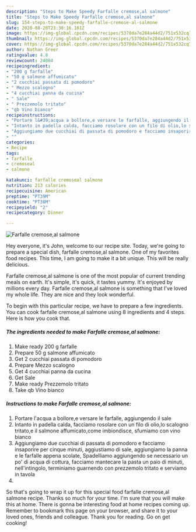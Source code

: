 ```yaml
---
description: "Steps to Make Speedy Farfalle cremose,al salmone"
title: "Steps to Make Speedy Farfalle cremose,al salmone"
slug: 154-steps-to-make-speedy-farfalle-cremose-al-salmone
date: 2020-08-20T23:30:16.161Z
image: https://img-global.cpcdn.com/recipes/5370da7e284a44d2/751x532cq70/farfalle-cremoseal-salmone-recipe-main-photo.jpg
thumbnail: https://img-global.cpcdn.com/recipes/5370da7e284a44d2/751x532cq70/farfalle-cremoseal-salmone-recipe-main-photo.jpg
cover: https://img-global.cpcdn.com/recipes/5370da7e284a44d2/751x532cq70/farfalle-cremoseal-salmone-recipe-main-photo.jpg
author: Nathan Greer
ratingvalue: 4.8
reviewcount: 24084
recipeingredient:
- "200 g farfalle"
- "50 g salmone affumicato"
- "2 cucchiai passata di pomodoro"
- " Mezzo scalogno"
- "4 cucchiai panna da cucina"
- " Sale"
- " Prezzemolo tritato"
- "qb Vino bianco"
recipeinstructions:
- "Portare l&#39;acqua a bollore,e versare le farfalle, aggiungendo il sale"
- "Intanto in padella calda, facciamo rosolare con un filo di olio,lo scalogno tritato,e il salmone affumicato,come imbiondisce, sfumiamo con vino bianco"
- "Aggiungiamo due cucchiai di passata di pomodoro e facciamo insaporire per cinque minuti, aggiustiamo di sale, aggiungiamo la panna e le farfalle appena scolate, Spadelliamo aggiungendo se necessario un po&#39; di acqua di cottura, facciamo mantecare la pasta un paio di minuti, nell&#39;intingolo, terminiamo guarnendo con prezzemolo tritato e serviamo in tavola"
- ""
categories:
- Recipe
tags:
- farfalle
- cremoseal
- salmone

katakunci: farfalle cremoseal salmone 
nutrition: 213 calories
recipecuisine: American
preptime: "PT39M"
cooktime: "PT38M"
recipeyield: "2"
recipecategory: Dinner

---
```



![Farfalle cremose,al salmone](https://img-global.cpcdn.com/recipes/5370da7e284a44d2/751x532cq70/farfalle-cremoseal-salmone-recipe-main-photo.jpg)

Hey everyone, it's John, welcome to our recipe site. Today, we're going to prepare a special dish, farfalle cremose,al salmone. One of my favorites food recipes. This time, I am going to make it a bit unique. This will be really delicious.



Farfalle cremose,al salmone is one of the most popular of current trending meals on earth. It's simple, it's quick, it tastes yummy. It's enjoyed by millions every day. Farfalle cremose,al salmone is something that I've loved my whole life. They are nice and they look wonderful.


To begin with this particular recipe, we have to prepare a few ingredients. You can cook farfalle cremose,al salmone using 8 ingredients and 4 steps. Here is how you cook that.

<!--inarticleads1-->

##### The ingredients needed to make Farfalle cremose,al salmone:

1. Make ready 200 g farfalle
1. Prepare 50 g salmone affumicato
1. Get 2 cucchiai passata di pomodoro
1. Prepare  Mezzo scalogno
1. Get 4 cucchiai panna da cucina
1. Get  Sale
1. Make ready  Prezzemolo tritato
1. Take qb Vino bianco




<!--inarticleads2-->

##### Instructions to make Farfalle cremose,al salmone:

1. Portare l&#39;acqua a bollore,e versare le farfalle, aggiungendo il sale
1. Intanto in padella calda, facciamo rosolare con un filo di olio,lo scalogno tritato,e il salmone affumicato,come imbiondisce, sfumiamo con vino bianco
1. Aggiungiamo due cucchiai di passata di pomodoro e facciamo insaporire per cinque minuti, aggiustiamo di sale, aggiungiamo la panna e le farfalle appena scolate, Spadelliamo aggiungendo se necessario un po&#39; di acqua di cottura, facciamo mantecare la pasta un paio di minuti, nell&#39;intingolo, terminiamo guarnendo con prezzemolo tritato e serviamo in tavola
1. 




So that's going to wrap it up for this special food farfalle cremose,al salmone recipe. Thanks so much for your time. I'm sure that you will make this at home. There is gonna be interesting food at home recipes coming up. Remember to bookmark this page on your browser, and share it to your loved ones, friends and colleague. Thank you for reading. Go on get cooking!
